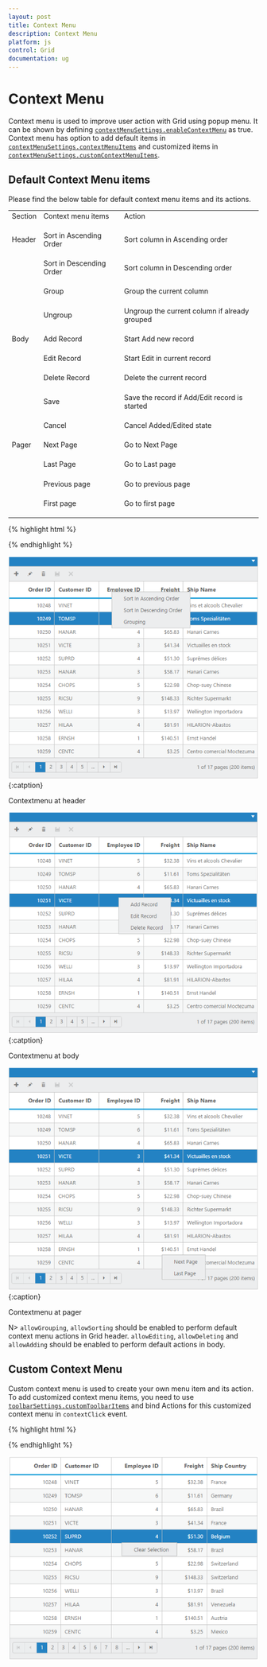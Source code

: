 ```yaml
---
layout: post
title: Context Menu
description: Context Menu
platform: js
control: Grid
documentation: ug
---
```

# Context Menu

Context menu is used to improve user action with Grid using popup menu. It can be shown by defining [`contextMenuSettings.enableContextMenu`](http://help.syncfusion.com/js/api/ejgrid#members:contextmenusettings-enablecontextmenu "contextMenuSettings.enableContextMenu") as true. Context menu has option to add default items in [`contextMenuSettings.contextMenuItems`](http://help.syncfusion.com/js/api/ejgrid#members:contextmenusettings-contextmenuitems "contextMenuSettings.contextMenuItems") and customized items in [`contextMenuSettings.customContextMenuItems`](http://help.syncfusion.com/js/api/ejgrid#members:contextmenusettings-customcontextmenuitems "contextMenuSettings.customContextMenuItems").

## Default Context Menu items

Please find the below table for default context menu items and its actions.

<table>
<tr>
<td>
Section<br/><br/></td><td>
Context menu items<br/><br/></td><td>
Action<br/><br/></td></tr>
<tr>
<td>
Header <br/><br/></td><td>
Sort in Ascending Order<br/><br/></td><td>
Sort column in Ascending order<br/><br/></td></tr>
<tr>
<td>
<br/><br/></td><td>
Sort in Descending Order<br/><br/></td><td>
Sort column in Descending order<br/><br/></td></tr>
<tr>
<td>
<br/><br/></td><td>
Group<br/><br/></td><td>
Group the current column<br/><br/></td></tr>
<tr>
<td>
<br/><br/></td><td>
Ungroup<br/><br/></td><td>
Ungroup the current column if already grouped<br/><br/></td></tr>
<tr>
<td>
Body<br/><br/></td><td>
Add Record<br/><br/></td><td>
Start Add new record<br/><br/></td></tr>
<tr>
<td>
<br/><br/></td><td>
Edit Record<br/><br/></td><td>
Start Edit in current record<br/><br/></td></tr>
<tr>
<td>
<br/><br/></td><td>
Delete Record<br/><br/></td><td>
Delete the current record<br/><br/></td></tr>
<tr>
<td>
<br/><br/></td><td>
Save<br/><br/></td><td>
Save the record if Add/Edit record is started<br/><br/></td></tr>
<tr>
<td>
<br/><br/></td><td>
Cancel<br/><br/></td><td>
Cancel Added/Edited state<br/><br/></td></tr>
<tr>
<td>
Pager<br/><br/></td><td>
Next Page<br/><br/></td><td>
Go to Next Page<br/><br/></td></tr>
<tr>
<td>
<br/><br/></td><td>
Last Page<br/><br/></td><td>
Go to Last page<br/><br/></td></tr>
<tr>
<td>
<br/><br/></td><td>
Previous page<br/><br/></td><td>
Go to previous page<br/><br/></td></tr>
<tr>
<td>
<br/><br/></td><td>
First page<br/><br/></td><td>
Go to first page<br/><br/></td></tr>
</table>


{% highlight html %}
<div id="Grid"></div>

<script type="text/javascript">

$("#Grid").ejGrid({

// the datasource "window.gridData" is referred from jsondata.min.js
	dataSource: window.gridData,
	contextMenuSettings: {enableContextMenu: true},
	allowPaging: true,
	allowSorting: true,
	allowGrouping: true,
	pageSettings: {	pageCount: 5},
	editSettings: {allowEditing: true,allowAdding: true,allowDeleting: true,},
	columns: 
		[
			{field: "OrderID",isPrimaryKey: true,headerText: 'Order ID',textAlign: ej.TextAlign.Right,width: 90},
			{field: "CustomerID",headerText: 'Customer ID',width: 90},
			{field: "EmployeeID",headerText: 'Employee ID',editType: ej.Grid.EditingType.Dropdown,textAlign: ej.TextAlign.Right,width: 90},
			{field: "Freight",headerText: 'Freight',textAlign: ej.TextAlign.Right,width: 80,format: "{0:C}"},
			{field: "ShipName",headerText: 'Ship Name',width: 150,}
		]

});

</script>



{% endhighlight %}

![](Context-Menu_images/ContextMenu_img1.png)
{:catption}

Contextmenu at header

![](Context-Menu_images/ContextMenu_img2.png)
{:catption}

Contextmenu at body

![](Context-Menu_images/ContextMenu_img3.png)
{:caption}

Contextmenu at pager

N> `allowGrouping`, `allowSorting` should be enabled to perform default context menu actions in Grid header. `allowEditing`, `allowDeleting` and `allowAdding` should be enabled to perform default actions in body.

## Custom Context Menu

Custom context menu is used to create your own menu item and its action. To add customized context menu items, you need to use [`toolbarSettings.customToolbarItems`](http://help.syncfusion.com/js/api/ejgrid#members:toolbarsettings-customtoolbaritems) and bind Actions for this customized context menu in `contextClick` event.


{% highlight html %}
<div id="Grid"></div>

<script type="text/javascript">

$("#Grid").ejGrid({

// the datasource "window.gridData" is referred from jsondata.min.js

	dataSource: window.gridData,
	contextClick: function (args) {
		if (args.text == "Clear Selection")
			this.clearSelection();
		},
	contextMenuSettings: {enableContextMenu: true,contextMenuItems: [],customContextMenuItems: ["Clear Selection"]},
	allowPaging: true,
	columns: [
		{field: "OrderID",headerText: 'Order ID',textAlign: ej.TextAlign.Right,width: 90},
		{field: "CustomerID",headerText: 'Customer ID',width: 90},
		{field: "EmployeeID",headerText: 'Employee ID',textAlign: ej.TextAlign.Right,width: 90},
		{field: "Freight",headerText: 'Freight',textAlign: ej.TextAlign.Right,width: 80,format: "{0:C}"},
		{field: "ShipCountry",headerText: 'Ship Country',width: 90,}
		]

});

</script>



{% endhighlight %}


![](Context-Menu_images/ContextMenu_img4.png)


